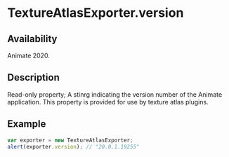 # TextureAtlasExporter.version

## Availability

Animate 2020.

## Description

Read-only property; A stinrg indicating the version number of the Animate application. This property is provided for use by texture atlas plugins.

## Example

``` javascript
var exporter = new TextureAtlasExporter;
alert(exporter.version); // "20.0.1.19255"
````
